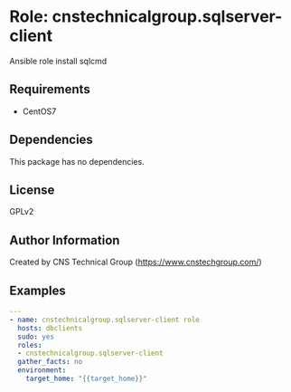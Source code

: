 Role: cnstechnicalgroup.sqlserver-client
========

Ansible role install sqlcmd

Requirements
------------

* CentOS7 

Dependencies
------------

This package has no dependencies.

License
-------

GPLv2

Author Information
------------------

Created by CNS Technical Group (https://www.cnstechgroup.com/)

Examples
--------

```yaml
---
- name: cnstechnicalgroup.sqlserver-client role 
  hosts: dbclients
  sudo: yes
  roles: 
  - cnstechnicalgroup.sqlserver-client
  gather_facts: no
  environment:
    target_home: "{{target_home}}"

```
